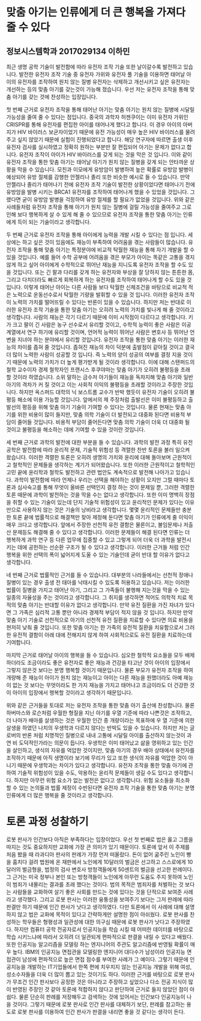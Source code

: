 # 맞춤 아기는 인류에게 더 큰 행복을 가져다 줄 수 있다

## 정보시스템학과 2017029134 이하민

최근 생명 공학 기술이 발전함에 따라 유전자 조작 기술 또한 날이갈수록 발전하고 있습니다. 발전한 유전자 조작 기술 중 유전자 가위와 유전자 풀 기술을 이용하면 태어날 아이의 유전자를 조작하여 원치 않는 질병 유전자는 삭제하고 개선시키고 싶은 유전자는 개선하는 등의 맞춤 아기를 갖는것이 가능해 졌습니다. 
우선 저는 유전자 조작을 통해 맞춤 아기를 갖는 것에 찬성하는 입장입니다.

첫 번째 근거로 유전자 조작을 통해 태어난 아기는 맞춤 아기는 원치 않는 질병에 시달릴 가능성을 줄여 줄 수 있다는 점입니다.
중국의 과학자 허젠쿠이는 이미 유전자 가위인 CRISPR를 통해 유전자를 편집한 아이를 태어나게 했다고 합니다. 이 경우 아이의 아버지가 HIV 바이러스 보균자이었기 때문에 유전 가능성이 매우 높은 HIV 바이러스를 물려주고 싶지 않았기 때문에 실험이 진행되었다고 합니다. 해당 연구자에 따르면 출생 이후 유전자 검사를 실시하였고 정확히 원하는 부분만 잘 편집되어 아기는 문제가 없다고 합니다. 유전자 조작이 아이가 HIV 바이러스를 갖게 되는 것을 막은 것 입니다. 이와 같이 유전자 조작을 통한 맞춤 아기는 태어날 아기가 원치 않는 질병을 갖게 되는 안타까운 상황을 막을 수 있습니다.
모친과 이모에게 유방암이 발병하여 높은 확률로 유방암 발병이 예상되어 유방 절제를 감행한 안젤리나 졸리 또한 비슷한 예시로 들 수 있습니다. 만약 안젤리나 졸리가 태어나기 전에 유전자 조작 기술이 발전한 상황이었다면 태어나기 전에 유방암을 발병 시키는 BRCA1 유전자를 조작하여 태어나게 했을 수 있었을 것입니다. 그랬다면 굳이 유방암 발병을 걱정하여 유방 절제를 할 필요가 없었을 것입니다.
위와 같은 사례들처럼 유전자 조작을 통해 아기가 원치 않는 질병에 걸릴 가능성을 줄여주고 그로인해 보다 행복하게 살 수 있게 해 줄 수 있으므로 유전자 조작을 통한 맞춤 아기는 인류에게 득이 되는 기술이라고 생각합니다.

두 번째 근거로 유전자 조작을 통해 아이에게 능력을 개발 시킬 수 있다는 점 입니다. 세상에는 하고 싶은 것이 있음에도 재능이 부족하여 어려움을 겪는 사람들이 많습니다. 유전자 조작을 통해 맞춤 아기는 특정분야에 비교적 탁월한 재능을 통해 자기 개발을 할 수 있을 것입니다. 예를 들어 수학 공부에 어려움을 겪은 부모가 아이는 똑같은 고통을 겪지 않게 하고 싶어 아이에게 수학적으로 뛰어난 재능을 지니도록 유전자 조작을 할 수도 있을 것입니다. 또는 긴 팔과 다리를 갖게 하는 유전자와 부상을 잘 당하지 않는 튼튼한 몸, 그리고 다치더라도 빠르게 회복하게 하는 유전자를 조작하여 태어나게 할 수도 있을 것입니다. 이렇게 태어난 아이는 다른 사람들 보다 탁월한 신체조건을 바탕으로 비교적 적은 노력으로 운동선수로서 탁월한 기량을 발휘할 수 있을 것 입니다. 
이러한 유전자 조작이 노력의 가치를 떨어뜨릴 수 있다는 반론이 있을 수 있습니다. 하지만 저는 반대로 이러한 유전자 조작 기술을 통한 맞춤 아기는 오히려 노력의 가치를 빛나게 해 줄 것이라고 생각합니다. 사람의 재능은 각기 다르기 때문에 이미 시작점이 다르다고 생각합니다. 키가 크고 팔이 긴 사람은 농구 선수로서 유리할 것이고, 수학적 능력이 좋은 사람은 이공계열에서 연구 하기에 유리할 것이며, 언어적 능력이 뛰어난 사람은 변호사 등 뛰어난 언변을 지녀야 하는 분야에서 유리할 것입니다. 유전자 조작을 통한 맞춤 아기는 이러한 재능의 차이를 좁혀 줄 것입니다. 좁혀진 재능의 차이 덕분에 출발점이 같아질 것이고 결국 더 많이 노력한 사람이 성공할 것 입니다. 즉 노력의 양이 성공의 여부를 결정 지을 것이기 때문에 노력의 가치가 더 높게 평가받게 될 것이라 생각합니다. 이에 대해 스탠퍼드의 철학 교수이자 경제 철학자인 프랜시스 후쿠야마는 맞춤 아기가 오히려 불평등을 초래 할 것이라 하였습니다. 소위 말하는 금수저 아기들이 재능을 독차지해 맞춤 아기와 일반 아기의 격차가 커 질 것이고 이는 사회적 이익의 불평등을 초래할 것이라고 주장한 것입니다. 하지만 옥스퍼드 대학의 닉 보스트롬 교수가 반박 했듯이 유전자 기술이 오히려 불평등 해소에 이용 가능할 것입니다. 앞에서의 제 주장처럼 출발선은 이미 불평등하고 출발선의 평등을 위해 맞춤 아기 기술이 기여할 수 있다는 것입니다. 물론 현재는 맞춤 아기를 위한 비용이 많이 들지만, 맞춤 의학 기술이 더 발전되고 대중화 된다면 비용적 부담이 줄어들 것입니다. 비용적 부담이 줄어든다면 맞춤 의학 기술이 더욱 더 대중화 될 것이고 불평등을 해소하는 데에 기여할 수 있을 것이란 것입니다. 

세 번째 근거로 과학의 발전에 대한 부분을 들 수 있습니다. 과학의 발전 과정 특히 유전 공학은 발전함에 따라  윤리적 문제, 기술적 위험성 등 격렬한 찬반 토론을 불러 일으켜 왔습니다. 이러한 격렬한 토론은 오히려 생명의 가치와 윤리에 대해 돌아보며 근원적이고 철학적인 문제들을 생각하는 계기가 되어왔습니다.  또한 이러한 근원적이고 철학적인 고민 끝에 윤리학과 철학도 발전하고 관련 법안도 계속적으로 발전해 나아가고 있습니다. 과학이 발전함에 따라 언제나 우리는 선택을 해야하는 상황이 오지만 그럴 때마다 토론과 심사숙고를 통해 무엇이 올바른 선택인지 결정 하는 것이 문제일 뿐, 그러한 격렬한 토론 때문에 과학이 발전하는 것을 막을 수는 없다고 생각합니다. 또한 이미 명백히 장점을 취할 수 있는 기술이 있는데 단지 기술적 위험성이 있고 윤리적인 문제가 있다는 이유만으로 사용하지 않는 것은 기술의 낭비라고 생각합니다. 몇몇 윤리적인 문제들만 충분한 토론 끝에 법률적으로 해결책만 찾아 제정해 둔다면 맞춤 아기가 인류에게 줄 이익이 매우 크다고 생각합니다. 앞에서 주장한 선천적 유전 결함은 물론이고, 불임문제나 저출산 문제등도 해결해 줄 수 있다고 생각합니다. 이러한 문제들이 해결 된다면 인류는 더 행복하게 과학 연구 등 다른 업무에 집중할 수 있고 그렇게 되어 더욱 더 과학을 발전시키는 데에 공헌하는 선순환 구조가 될 수 있다고 생각합니다. 이러한 근거들 처럼 인간 행복을 위한 선택의 폭이 넓어지게 도울 수 있는 기술인데 굳이 반대 할 이유가 없다고 생각합니다.

네 번째 근거로 법률적인 근거를 들 수 있습니다. 대부분의 나라들에서는 선천적 장애나 질병이 있는 경우 출생 전 태아를 낙태시킬 수 있도록 허용하고 있습니다. 저는 이러한 법률이 질병을 가지고 태어난 아기, 그리고 그 가족들이 불행해 지는것을 막을 수 있는 일종의 자율성을 주는 것이라고 생각합니다. 그 취지를 생각하면 적어도 의학적 치료 목적의 맞춤 아기는 반대할 이유가 없다고 생각합니다. 만약 유전 질환을 가진 자녀가 있다면 그 가족은 심리적 고통 뿐만 아니라 경제적 부담이 적지 않을 것 입니다. 하지만 만약 맞춤 아기 기술로 선천적으로 아기의 선천적 유전 질환을 치료할 수 있다면 의료 비용을 현저히 낮춰 줄 것입니다. 또한 맞춤 아기는 한 가족의 유전적 질환을 치유함으로서 그러한 유전적 결함이 아래 대에 전해지지 않게 하여 사회적으로도 유전 질환을 치료하는데 기여합니다. 

마지막 근거로 태어날 아이의 행복을 들 수 있습니다. 심오한 철학적 요소들을 모두 배제 하더라도 조금이라도 좋은 유전자로 좋은 재능과 건강을 타고난 것이 아이의 입장에서 그렇지 않은것 보다는 분명 행복할 것이기 때문입니다. 물론 부모가 유전자 조작을 하여 개량해 준 재능이 아이가 원치 않는 재능이고 아이는 다른 재능을 원했더라도 아예 재능이 없는 것 보다는 무엇이라도 한 가지 재능을 가지고 태어나고 조금이라도 더 건강한 것이 아이의 입장에서 행복할 것이라고 생각하기 때문입니다.

위와 같은 근거들을 토대로 저는 유전자 조작을 통한 맞춤 아기 출산에 찬성합니다. 물론 하버마스와 로슨처럼 우월한 형질을 지닌 아기를 우열 기준에 따라 나쁜것은 조작하고, 더 나아가 배아를 살생하는 것은 우월한 인간 종 개량이라는 목표하에 우 열 기준에 의한 살생을 하였던 나치의 우생학과 다르지 않다는 반박도 있을 수 있습니다. 하지만 저는 글로버의 반론 처럼 치명적인 질병으로 내내 고통에 시달릴 아이를 출산하지 않는것이 과연 비 도덕적인가라는 의문이 듭니다. 우생학은 이미 태어났고 삶을 영위하고 있는 인간을 살인하고, 생식의 자유를 억압한 것이지만, 맞춤 아기의 경우 배아 상태에서 유전자를 조작하기 때문에 아직 생명이라 보기에 무리가 있고 또한 생식의 자유를 억압한 것이 아니기 때문에 우생학과는 차이가  있다고 생각합니다. 유전자 조작을 통한 맞춤 아기에 관하여 기술적 위험성이 있을 수도, 악용하는 윤리적 문제들이 생길 수도 있다고 생각합니다. 하지만 아무런 위험 요소가 없는 발전은 없다고 생각합니다. 위험 요소들을 최소화 할 수 있는 논의들과 법률 제정이 수반된다면 유전자 조작 기술을 통한 맞춤 아기는 분명 인류에게 더 많은 행복을 줄 것이라고 생각합니다.





























# 토론 과정 성찰하기

로봇 판사가 인간보다 아직은 부족하다는 입장이었다. 우선 첫 번째로 법은 옳고 그름을 따지는 것도 중요하지만 교화에 가장 큰 의미가 있기 때문이다. 토론에 앞서 이 주제를 처음 봤을 때 라과디아 판사의 판례가 가장 먼저 떠올랐다. 돈이 없어 굶주린 노인이 빵을 훔치다 걸려 법원에 온 재판에서 노인에게 10달러의 벌금은 선고하고 스스로에게 10달러의 벌금형을, 법정의 검사 변호사 방청객들에게 50센트의 벌금을 선고한 판례이다. 그 근거는 미국 정부나 본인 또는 방청객들이 노인에게 아무런 도움도 주지 못하여 노인이 범죄가 내몰리는 결과를 초래 했다는 것이다. 법의 목적은 범죄자를 처벌하는 것 보다는 사람들을 교화하여 살기 좋은 사회를 만드는 것에 있다는 것을 단적으로 보여준 사례라고 생각했다. 그리고 로봇 판사는 이러한 융퉁성을 보여주기 보다는 그저 판례에 따라 판결만 하기 때문에 인간 판사가 낫다고 생각하였다. 다만 토론에서 이 사례에 대해 설명하지 않고 법은 교화에 목적이 있다고 간략하게만 설명한 점이 아쉬웠다. 
로봇 판사를 찬성하는 학우들은 형평성과 일관성에 대한 의구심 때문에 로봇 판사가 낫다고 주장하였다. 하지만 컴퓨터 공학 전공자로서 인공지능을 학습 시킬 때 어떠한 데이터를 바탕으로 학습 시키느냐에 따라서 오히려 더 일관되게 편파적으로  판결을 내릴 수 있다고 배웠다. 또한 인공지능 알고리즘을 모델링 하는 엔지니어의 주관도 알고리즘에 반영될 확률이 매우 높다. IBM의 인공지능 면접관을 모델링한 엔지니어 대다수가 남성이라 인공지능 면접관이 남성에 편파적으로 높은 면접 점수를 부여한 사례가 그 예이다. 그렇기 때문에 인공지능을 개발하는 IT기업들에서 한쪽 편에 치우치지 않는 인공지능 개발을 위해 여성, 성소수자들을 더욱 더 많이 뽑고 있는 것이기도 하다. 이러한 근거를 바탕으로 로봇 판사가 무조건 인간 판사보다 공정한 것은 아니라고 주장하고 싶었으나 다소 전공 지식이 많이 반영된 주장인 것 같아 토론에 적합하지 않다고 판단하여 근거로 들지 않았던 점이 아쉽다. 
물론 단순히 판례를 저장해두고 검색하는 것에 있어서는 인간보다 인공지능이 나을 것이다. 그렇기 때문에 로봇 판사로 인간 판사를 대체하기 보단, 판례를 참고하는 용도로 로봇 판사를 이용하여 인간 판사가 판결을 내리면 좋을 것 같다는 생각이 든다.
